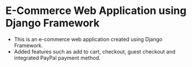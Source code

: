 # E-Commerce Web Application using Django Framework
* This is an e-commerce web application created using Django Framework.
* Added features such as add to cart, checkout, guest checkout and integrated PayPal payment method.
